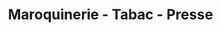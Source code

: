 ---
title: "Maroquinerie - Tabac - Presse"
url: /guer/maroquinerie-tabac-presse/
shop: Zeitungen
---